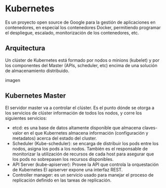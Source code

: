 # Kubernetes

Es un proyecto open source de Google para la gestión de aplicaciones en contenedores, en especial los contenedores Docker, permitiendo programar el despliegue, escalado, monitorización de los contenedores, etc.

## Arquitectura

Un clúster de Kubernetes está formado por nodos o minions (kubelet) y por los componentes del Master (APIs, scheduler, etc) encima de una solución de almacenamiento distribuido.

imagen

## Kubernetes Master

El servidor master va a controlar el clúster. Es el punto dónde se otorga a los servicios de clúster información de todos los nodos, y corre los siguientes servicios:

* etcd: es una base de datos altamente disponible que almacena
claves-valor en el que Kubernetes almacena información (configuración y metadatos) acerca del estado del cluster.
* Scheduler (Kube-scheduler): se encarga de distribuir los pods entre los nodos, asigna los pods a los nodos. También es el responsable de monitorizar la utilización de recursos de cada host para asegurar que los pods no sobrepasen los recursos disponibles.
* API Server (kube-apiserver): Provee la API que controla la orquestación de Kubernetes El apiserver expone una interfaz REST.
* Controller manager: es un servicio usado para manejar el proceso de replicación definido en las tareas de replicación. 
